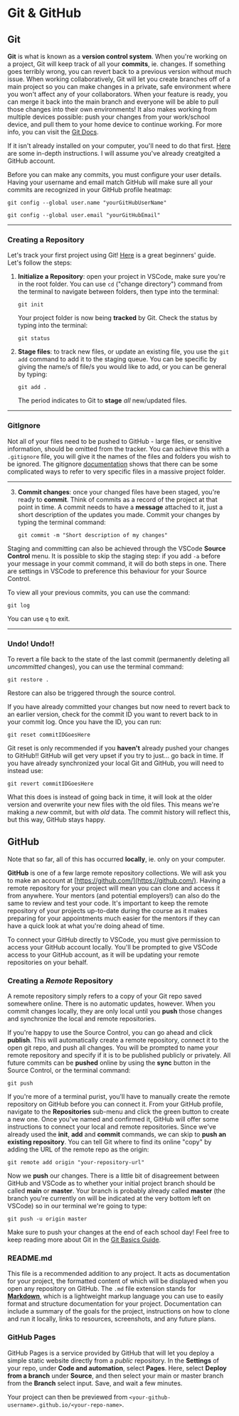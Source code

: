 # Git & GitHub

## Git

**Git** is what is known as a **version control system**. When you're working on a project, Git will keep track of all your **commits**, ie. changes. If something goes terribly wrong, you can revert back to a previous version without much issue. When working collaboratively, Git will let you create branches off of a main project so you can make changes in a private, safe environment where you won't affect any of your collaborators. When your feature is ready, you can merge it back into the main branch and everyone will be able to pull those changes into their own environments! It also makes working from multiple devices possible: push your changes from your work/school device, and pull them to your home device to continue working. For more info, you can visit the [Git Docs](https://git-scm.com/doc).

If it isn't already installed on your computer, you'll need to do that first. [Here](https://git-scm.com/book/en/v2/Getting-Started-Installing-Git) are some in-depth instructions. I will assume you've already creatgited a GitHub account.

Before you can make any commits, you must configure your user details. Having your username and email match GitHub will make sure all your commits are recognized in your GitHub profile heatmap:

```shell
git config --global user.name "yourGitHubUserName"
```

```shell
git config --global user.email "yourGitHubEmail"
```

---

### Creating a Repository

Let's track your first project using Git! [Here](https://git-scm.com/book/en/v2/Git-Basics-Getting-a-Git-Repository) is a great beginners' guide. Let's follow the steps:

1. **Initialize a Repository**: open your project in VSCode, make sure you're in the root folder. You can use `cd` ("change directory") command from the terminal to navigate between folders, then type into the terminal:

   ```shell
   git init
   ```

   Your project folder is now being **tracked** by Git. Check the status by typing into the terminal:

   ```shell
   git status
   ```

2. **Stage files**: to track new files, or update an existing file, you use the `git add` command to add it to the staging queue. You can be specific by giving the name/s of file/s you would like to add, or you can be general by typing:

   ```shell
   git add .
   ```

   The period indicates to Git to **stage** _all_ new/updated files.

---

### GitIgnore

Not all of your files need to be pushed to GitHub - large files, or sensitive information, should be omitted from the tracker. You can achieve this with a `.gitignore` file, you will give it the names of the files and folders you wish to be ignored. The gitignore [documentation](https://git-scm.com/docs/gitignore) shows that there can be some complicated ways to refer to very specific files in a massive project folder.

---

3. **Commit changes**: once your changed files have been staged, you're ready to **commit**. Think of commits as a record of the project at that point in time. A commit needs to have a **message** attached to it, just a short description of the updates you made. Commit your changes by typing the terminal command:

   ```shell
   git commit -m "Short description of my changes"
   ```

Staging and committing can also be achieved through the VSCode **Source Control** menu. It is possible to skip the staging step: if you add `-a` before your message in your commit command, it will do both steps in one. There are settings in VSCode to preference this behaviour for your Source Control.

To view all your previous commits, you can use the command:

```shell
git log
```

You can use `q` to exit.

---

### Undo! Undo!!

To revert a file back to the state of the last commit (permanently deleting all _uncommitted_ changes), you can use the terminal command:

```shell
git restore .
```

Restore can also be triggered through the source control.

If you have already committed your changes but now need to revert back to an earlier version, check for the commit ID you want to revert back to in your commit log. Once you have the ID, you can run:

```shell
git reset commitIDGoesHere
```

Git reset is only recommended if you **haven't** already pushed your changes to GitHub!! GitHub will get very upset if you try to just... go back in time. If you have already synchronized your local Git and GitHub, you will need to instead use:

```shell
git revert commitIDGoesHere
```

What this does is instead of going back in time, it will look at the older version and overwrite your new files with the old files. This means we're making a _new_ commit, but with _old_ data. The commit history will reflect this, but this way, GitHub stays happy.

## GitHub

Note that so far, all of this has occurred **locally**, ie. only on your computer.

**GitHub** is one of a few large remote repository collections. We will ask you to make an account at [https://github.com/](https://github.com/). Having a remote repository for your project will mean you can clone and access it from anywhere. Your mentors (and potential employers!) can also do the same to review and test your code. It's important to keep the remote repository of your projects up-to-date during the course as it makes preparing for your appointments much easier for the mentors if they can have a quick look at what you're doing ahead of time.

To connect your GitHub directly to VSCode, you must give permission to access your GitHub account locally. You'll be prompted to give VSCode access to your GitHub account, as it will be updating your remote repositories on your behalf.

### Creating a _Remote_ Repository

A remote repository simply refers to a copy of your Git repo saved somewhere online. There is no automatic updates, however. When you commit changes locally, they are only local until you **push** those changes and synchronize the local and remote repositories.

If you're happy to use the Source Control, you can go ahead and click **publish**. This will automatically create a remote repository, connect it to the open git repo, and push all changes. You will be prompted to name your remote repository and specify if it is to be published publicly or privately. All future commits can be **pushed** online by using the **sync** button in the Source Control, or the terminal command:

```shell
git push
```

If you're more of a terminal purist, you'll have to manually create the remote repository on GitHub before you can connect it. From your GitHub profile, navigate to the **Repositories** sub-menu and click the green button to create a new one. Once you've named and confirmed it, GitHub will offer some instructions to connect your local and remote repositories. Since we've already used the **init**, **add** and **commit** commands, we can skip to **push an existing repository**. You can tell Git where to find its online "copy" by adding the URL of the remote repo as the origin:

```shell
git remote add origin "your-repository-url"
```

Now we **push** our changes. There is a little bit of disagreement between GitHub and VSCode as to whether your initial project branch should be called **main** or **master**. Your branch is probably already called **master** (the branch you're currently on will be indicated at the very bottom left on VSCode) so in our terminal we're going to type:

```shell
git push -u origin master
```

Make sure to push your changes at the end of each school day! Feel free to keep reading more about Git in the [Git Basics Guide](https://git-scm.com/book/en/v2/Git-Basics-Getting-a-Git-Repository).

### README.md

This file is a recommended addition to any project. It acts as documentation for your project, the formatted content of which will be displayed when you open any repository on GitHub. The `.md` file extension stands for [**Markdown**](https://www.markdownguide.org/), which is a lightweight markup language you can use to easily format and structure documentation for your project. Documentation can include a summary of the goals for the project, instructions on how to clone and run it locally, links to resources, screenshots, and any future plans.

### GitHub Pages

GitHub Pages is a service provided by GitHub that will let you deploy a simple static website directly from a _public_ repository. In the **Settings** of your repo, under **Code and automation**, select **Pages**. Here, select **Deploy from a branch** under **Source**, and then select your main or master branch from the **Branch** select input. Save, and wait a few minutes.

Your project can then be previewed from `<your-github-username>.github.io/<your-repo-name>`.
